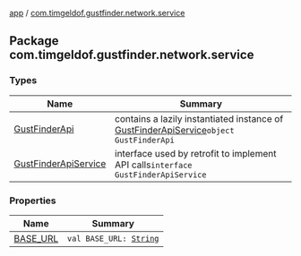 [app](../index.md) / [com.timgeldof.gustfinder.network.service](./index.md)

## Package com.timgeldof.gustfinder.network.service

### Types

| Name | Summary |
|---|---|
| [GustFinderApi](-gust-finder-api/index.md) | contains a lazily instantiated instance of [GustFinderApiService](-gust-finder-api-service/index.md)`object GustFinderApi` |
| [GustFinderApiService](-gust-finder-api-service/index.md) | interface used by retrofit to implement API calls`interface GustFinderApiService` |

### Properties

| Name | Summary |
|---|---|
| [BASE_URL](-b-a-s-e_-u-r-l.md) | `val BASE_URL: `[`String`](https://kotlinlang.org/api/latest/jvm/stdlib/kotlin/-string/index.html) |
